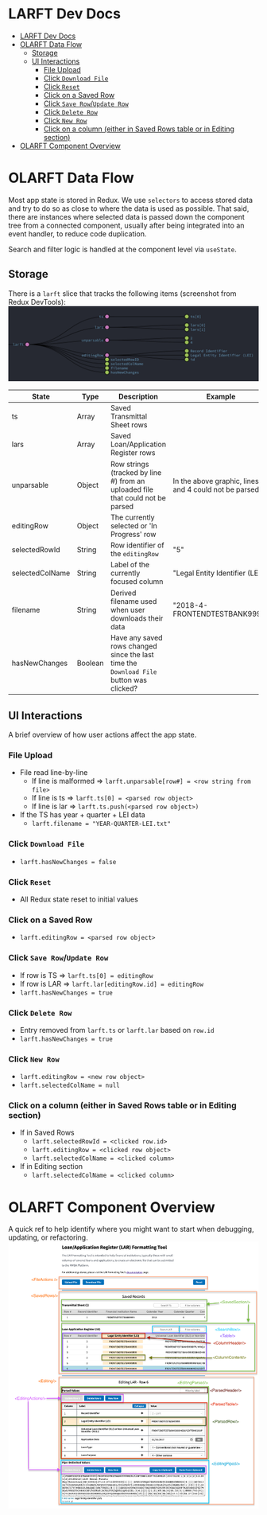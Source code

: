 # LARFT Dev Docs
- [LARFT Dev Docs](#larft-dev-docs)
- [OLARFT Data Flow](#olarft-data-flow)
  - [Storage](#storage)
  - [UI Interactions](#ui-interactions)
    - [File Upload](#file-upload)
    - [Click `Download File`](#click-download-file)
    - [Click `Reset`](#click-reset)
    - [Click on a Saved Row](#click-on-a-saved-row)
    - [Click `Save Row`/`Update Row`](#click-save-rowupdate-row)
    - [Click `Delete Row`](#click-delete-row)
    - [Click `New Row`](#click-new-row)
    - [Click on a column (either in Saved Rows table or in Editing section)](#click-on-a-column-either-in-saved-rows-table-or-in-editing-section)
- [OLARFT Component Overview](#olarft-component-overview)


# OLARFT Data Flow

Most app state is stored in Redux. We use `selectors` to access stored data and try to do so as close to where the data is used as possible. That said, there are instances where selected data is passed down the component tree from a connected component, usually after being integrated into an event handler, to reduce code duplication.

Search and filter logic is handled at the component level via `useState`. 

## Storage

There is a `larft` slice that tracks the following items (screenshot from Redux DevTools):
![larft slice](larft-slice.png)

| State | Type | Description | Example |
| --- | --- | --- | --- |
|ts| Array| Saved Transmittal Sheet rows||
|lars| Array| Saved Loan/Application Register rows||
|unparsable| Object| Row strings (tracked by line #) from an uploaded file that could not be parsed|In the above graphic, lines 2 and 4 could not be parsed|
|editingRow| Object| The currently selected or 'In Progress' row||
|selectedRowId| String| Row identifier of the `editingRow`| "5" |
|selectedColName| String| Label of the currently focused column| "Legal Entity Identifier (LEI)"|
|filename| String| Derived filename used when user downloads their data| "2018-4-FRONTENDTESTBANK9999"|
|hasNewChanges| Boolean| Have any saved rows changed since the last time the `Download File` button was clicked?||

## UI Interactions
A brief overview of how user actions affect the app state. 

### File Upload

- File read line-by-line
  - If line is malformed => `larft.unparsable[row#] = <row string from file>`
  - If line is ts => `larft.ts[0] = <parsed row object>`
  - If line is lar => `larft.ts.push(<parsed row object>)`
- If the TS has year + quarter + LEI data
  - `larft.filename = "YEAR-QUARTER-LEI.txt"`

### Click `Download File`

- `larft.hasNewChanges = false`

### Click `Reset`
- All Redux state reset to initial values

### Click on a Saved Row

- `larft.editingRow = <parsed row object>`

### Click `Save Row`/`Update Row`

- If row is TS => `larft.ts[0] = editingRow`
- If row is LAR => `larft.lar[editingRow.id] = editingRow`
- `larft.hasNewChanges = true`

### Click `Delete Row`

- Entry removed from `larft.ts` or `larft.lar` based on `row.id`
- `larft.hasNewChanges = true`

### Click `New Row`

- `larft.editingRow = <new row object>`
- `larft.selectedColName = null`


### Click on a column (either in Saved Rows table or in Editing section)
- If in Saved Rows
  - `larft.selectedRowId = <clicked row.id>`
  - `larft.editingRow = <clicked row object>`
  - `larft.selectedColName = <clicked column>`
- If in Editing section
  - `larft.selectedColName = <clicked column>`

# OLARFT Component Overview
A quick ref to help identify where you might want to start when debugging, updating, or refactoring.
![Components](larft-components.png)